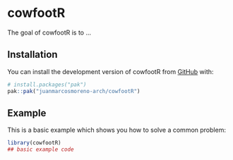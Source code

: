 
# cowfootR

<!-- badges: start -->
<!-- badges: end -->

The goal of cowfootR is to ...

## Installation

You can install the development version of cowfootR from [GitHub](https://github.com/) with:

``` r
# install.packages("pak")
pak::pak("juanmarcosmoreno-arch/cowfootR")
```

## Example

This is a basic example which shows you how to solve a common problem:

``` r
library(cowfootR)
## basic example code
```

